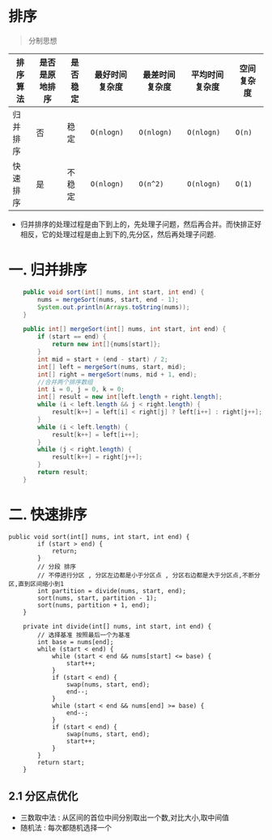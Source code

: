 # 排序



> 分制思想 

| 排序算法 | 是否是原地排序 | 是否稳定 | 最好时间复杂度 | 最差时间复杂度 | 平均时间复杂度 | 空间复杂度 |
| -------- | -------------- | -------- | -------------- | -------------- | -------------- | ---------- |
| 归并排序 | 否             | 稳定     | `O(nlogn)`     | `O(nlogn)`     | `O(nlogn)`     | `O(n)`     |
| 快速排序 | 是             | 不稳定   | `O(nlogn)`     | `O(n^2)`       | `O(nlogn)`     | `O(1)`     |

- 归并排序的处理过程是由下到上的，先处理子问题，然后再合并。而快排正好相反，它的处理过程是由上到下的,先分区，然后再处理子问题.



# 一. 归并排序

```java
	public void sort(int[] nums, int start, int end) {
		nums = mergeSort(nums, start, end - 1);
		System.out.println(Arrays.toString(nums));
	}

	public int[] mergeSort(int[] nums, int start, int end) {
		if (start == end) {
			return new int[]{nums[start]};
		}
		int mid = start + (end - start) / 2;
		int[] left = mergeSort(nums, start, mid);
		int[] right = mergeSort(nums, mid + 1, end);
		//合并两个排序数组
		int i = 0, j = 0, k = 0;
		int[] result = new int[left.length + right.length];
		while (i < left.length && j < right.length) {
			result[k++] = left[i] < right[j] ? left[i++] : right[j++];
		}
		while (i < left.length) {
			result[k++] = left[i++];
		}
		while (j < right.length) {
			result[k++] = right[j++];
		}
		return result;
	}
```



# 二. 快速排序

```
public void sort(int[] nums, int start, int end) {
		if (start > end) {
			return;
		}
		// 分段 排序
        // 不停进行分区 , 分区左边都是小于分区点 , 分区右边都是大于分区点,不断分区,直到区间缩小到1
		int partition = divide(nums, start, end);
		sort(nums, start, partition - 1);
		sort(nums, partition + 1, end);
	}

	private int divide(int[] nums, int start, int end) {
		// 选择基准 按照最后一个为基准
		int base = nums[end];
		while (start < end) {
			while (start < end && nums[start] <= base) {
				start++;
			}
			if (start < end) {
				swap(nums, start, end);
				end--;
			}
			while (start < end && nums[end] >= base) {
				end--;
			}
			if (start < end) {
				swap(nums, start, end);
				start++;
			}
		}
		return start;
	}
```

## 2.1 分区点优化
- 三数取中法 : 从区间的首位中间分别取出一个数,对比大小,取中间值
- 随机法 : 每次都随机选择一个